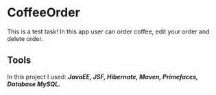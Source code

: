# CoffeeOrder

This is a test task! In this app user can order coffee, edit your order and delete order.



## Tools
In this project I used: ___JavaEE, JSF, Hibernate, Maven, Primefaces, Database MySQL.___
 

